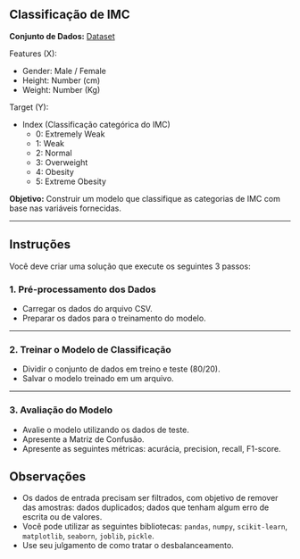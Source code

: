 ## Classificação de IMC

**Conjunto de Dados:**
[Dataset](https://github.com/gbhgit/tests/machine-learning-test/data.csv)

Features (X):
* Gender: Male / Female
* Height: Number (cm)
* Weight: Number (Kg)

Target (Y):
* Index (Classificação categórica do IMC)
  * 0: Extremely Weak
  * 1: Weak
  * 2: Normal
  * 3: Overweight
  * 4: Obesity
  * 5: Extreme Obesity

**Objetivo:**
Construir um modelo que classifique as categorias de IMC com base nas variáveis fornecidas.

---

## Instruções
Você deve criar uma solução que execute os seguintes 3 passos:


### **1. Pré-processamento dos Dados**
* Carregar os dados do arquivo CSV.
* Preparar os dados para o treinamento do modelo.

---

### **2. Treinar o Modelo de Classificação**
* Dividir o conjunto de dados em treino e teste (80/20).
* Salvar o modelo treinado em um arquivo.

---

### **3. Avaliação do Modelo**
* Avalie o modelo utilizando os dados de teste.
* Apresente a Matriz de Confusão.
* Apresente as seguintes métricas: acurácia, precision, recall, F1-score.


## Observações
* Os dados de entrada precisam ser filtrados, com objetivo de remover das amostras: dados duplicados; dados que tenham algum erro de escrita ou de valores.
* Você pode utilizar as seguintes bibliotecas: `pandas`, `numpy`, `scikit-learn`, `matplotlib`, `seaborn`, `joblib`, `pickle`.
* Use seu julgamento de como tratar o desbalanceamento.
